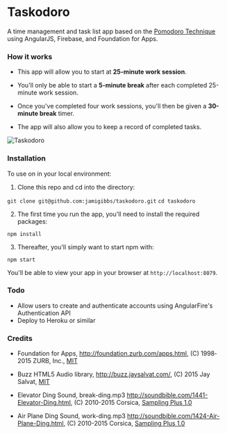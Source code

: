 # Taskodoro

A time management and task list app based on the [Pomodoro Technique](https://en.wikipedia.org/wiki/Pomodoro_Technique) using AngularJS, Firebase, and Foundation for Apps.

### How it works

* This app will allow you to start at **25-minute work session**.

* You'll only be able to start a **5-minute break** after each completed 25-minute work session.

* Once you've completed four work sessions, you'll then be given a **30-minute break** timer.

* The app will also allow you to keep a record of completed tasks.

![Taskodoro](http://d.pr/i/OZSs+)

### Installation

To use on in your local environment:

1. Clone this repo and cd into the directory:

`git clone git@github.com:jamigibbs/taskodoro.git`
`cd taskodoro`

2. The first time you run the app, you'll need to install the required packages:

`npm install`

3. Thereafter, you'll simply want to start npm with:

`npm start`

You'll be able to view your app in your browser at `http://localhost:8079`.

### Todo

* Allow users to create and authenticate accounts using AngularFire's Authentication API
* Deploy to Heroku or similar

### Credits

* Foundation for Apps, http://foundation.zurb.com/apps.html, (C) 1998‐2015 ZURB, Inc., [MIT](https://opensource.org/licenses/MIT)

* Buzz HTML5 Audio library, http://buzz.jaysalvat.com/, (C) 2015 Jay Salvat, [MIT](https://opensource.org/licenses/MIT)

* Elevator Ding Sound, break-ding.mp3 http://soundbible.com/1441-Elevator-Ding.html, (C) 2010-2015 Corsica, [Sampling Plus 1.0](https://creativecommons.org/licenses/sampling+/1.0/)

* Air Plane Ding Sound, work-ding.mp3 http://soundbible.com/1424-Air-Plane-Ding.html, (C) 2010-2015 Corsica, [Sampling Plus 1.0](https://creativecommons.org/licenses/sampling+/1.0/)
